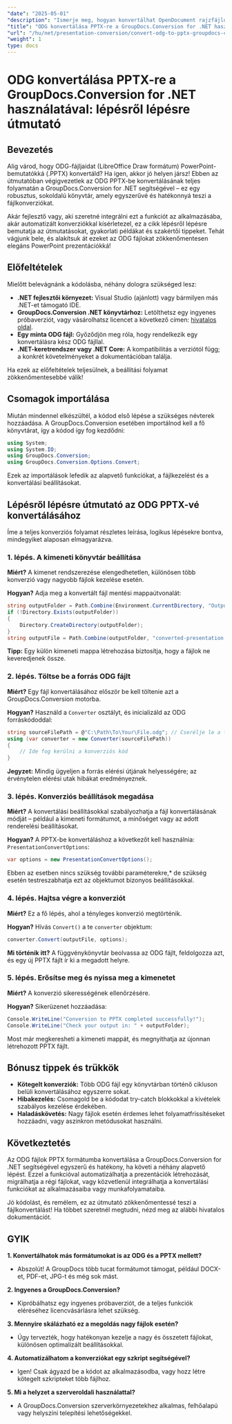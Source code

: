 ```yaml
---
"date": "2025-05-01"
"description": "Ismerje meg, hogyan konvertálhat OpenDocument rajzfájlokat (ODG) PowerPoint (PPTX) bemutatókká a GroupDocs.Conversion for .NET segítségével. Kövesse ezt a lépésről lépésre szóló útmutatót a dokumentum-munkafolyamatok hatékony automatizálásához."
"title": "ODG konvertálása PPTX-re a GroupDocs.Conversion for .NET használatával – lépésről lépésre útmutató"
"url": "/hu/net/presentation-conversion/convert-odg-to-pptx-groupdocs-conversion-net/"
"weight": 1
type: docs
---
```

# ODG konvertálása PPTX-re a GroupDocs.Conversion for .NET használatával: lépésről lépésre útmutató

## Bevezetés

Alig várod, hogy ODG-fájljaidat (LibreOffice Draw formátum) PowerPoint-bemutatókká (.PPTX) konvertáld? Ha igen, akkor jó helyen jársz! Ebben az útmutatóban végigvezetlek az ODG PPTX-be konvertálásának teljes folyamatán a GroupDocs.Conversion for .NET segítségével – ez egy robusztus, sokoldalú könyvtár, amely egyszerűvé és hatékonnyá teszi a fájlkonverziókat.

Akár fejlesztő vagy, aki szeretné integrálni ezt a funkciót az alkalmazásába, akár automatizált konverziókkal kísérletezel, ez a cikk lépésről lépésre bemutatja az útmutatásokat, gyakorlati példákat és szakértői tippeket. Tehát vágjunk bele, és alakítsuk át ezeket az ODG fájlokat zökkenőmentesen elegáns PowerPoint prezentációkká!


## Előfeltételek

Mielőtt belevágnánk a kódolásba, néhány dologra szükséged lesz:

- **.NET fejlesztői környezet:** Visual Studio (ajánlott) vagy bármilyen más .NET-et támogató IDE.
- **GroupDocs.Conversion .NET könyvtárhoz:** Letölthetsz egy ingyenes próbaverziót, vagy vásárolhatsz licencet a következő címen: [hivatalos oldal](https://releases.groupdocs.com/conversion/net/).
- **Egy minta ODG fájl:** Győződjön meg róla, hogy rendelkezik egy konvertálásra kész ODG fájllal.
- **.NET-keretrendszer vagy .NET Core:** A kompatibilitás a verziótól függ; a konkrét követelményeket a dokumentációban találja.

Ha ezek az előfeltételek teljesülnek, a beállítási folyamat zökkenőmentesebbé válik!


## Csomagok importálása

Miután mindennel elkészültél, a kódod első lépése a szükséges névterek hozzáadása. A GroupDocs.Conversion esetében importálnod kell a fő könyvtárat, így a kódod így fog kezdődni:

```csharp
using System;
using System.IO;
using GroupDocs.Conversion;
using GroupDocs.Conversion.Options.Convert;
```
Ezek az importálások lefedik az alapvető funkciókat, a fájlkezelést és a konvertálási beállításokat.


## Lépésről lépésre útmutató az ODG PPTX-vé konvertálásához

Íme a teljes konverziós folyamat részletes leírása, logikus lépésekre bontva, mindegyiket alaposan elmagyarázva.


### 1. lépés. A kimeneti könyvtár beállítása

**Miért?** A kimenet rendszerezése elengedhetetlen, különösen több konverzió vagy nagyobb fájlok kezelése esetén.

**Hogyan?** Adja meg a konvertált fájl mentési mappaútvonalát:

```csharp
string outputFolder = Path.Combine(Environment.CurrentDirectory, "Output");
if (!Directory.Exists(outputFolder))
{
    Directory.CreateDirectory(outputFolder);
}
string outputFile = Path.Combine(outputFolder, "converted-presentation.pptx");
```
**Tipp:** Egy külön kimeneti mappa létrehozása biztosítja, hogy a fájlok ne keveredjenek össze.


### 2. lépés. Töltse be a forrás ODG fájlt

**Miért?** Egy fájl konvertálásához először be kell töltenie azt a GroupDocs.Conversion motorba.

**Hogyan?** Használd a `Converter` osztályt, és inicializáld az ODG forráskódoddal:

```csharp
string sourceFilePath = @"C:\Path\To\Your\File.odg"; // Cserélje le a fájl elérési útjával
using (var converter = new Converter(sourceFilePath))
{
    // Ide fog kerülni a konverziós kód
}
```
**Jegyzet:** Mindig ügyeljen a forrás elérési útjának helyességére; az érvénytelen elérési utak hibákat eredményeznek.


### 3. lépés. Konverziós beállítások megadása

**Miért?** A konvertálási beállításokkal szabályozhatja a fájl konvertálásának módját – például a kimeneti formátumot, a minőséget vagy az adott renderelési beállításokat.

**Hogyan?** A PPTX-be konvertáláshoz a következőt kell használnia: `PresentationConvertOptions`:

```csharp
var options = new PresentationConvertOptions();
```

Ebben az esetben nincs szükség további paraméterekre,* de szükség esetén testreszabhatja ezt az objektumot bizonyos beállításokkal.


### 4. lépés. Hajtsa végre a konverziót

**Miért?** Ez a fő lépés, ahol a tényleges konverzió megtörténik.

**Hogyan?** Hívás `Convert()` a te `converter` objektum:

```csharp
converter.Convert(outputFile, options);
```

**Mi történik itt?** A függvénykönyvtár beolvassa az ODG fájlt, feldolgozza azt, és egy új PPTX fájlt ír ki a megadott helyre.


### 5. lépés. Erősítse meg és nyissa meg a kimenetet

**Miért?** A konverzió sikerességének ellenőrzésére.

**Hogyan?** Sikerüzenet hozzáadása:

```csharp
Console.WriteLine("Conversion to PPTX completed successfully!");
Console.WriteLine("Check your output in: " + outputFolder);
```

Most már megkeresheti a kimeneti mappát, és megnyithatja az újonnan létrehozott PPTX fájlt.


## Bónusz tippek és trükkök

- **Kötegelt konverziók:** Több ODG fájl egy könyvtárban történő cikluson belüli konvertálásához egyszerre sokat.
- **Hibakezelés:** Csomagold be a kódodat try-catch blokkokkal a kivételek szabályos kezelése érdekében.
- **Haladáskövetés:** Nagy fájlok esetén érdemes lehet folyamatfrissítéseket hozzáadni, vagy aszinkron metódusokat használni.


## Következtetés

Az ODG fájlok PPTX formátumba konvertálása a GroupDocs.Conversion for .NET segítségével egyszerű és hatékony, ha követi a néhány alapvető lépést. Ezzel a funkcióval automatizálhatja a prezentációk létrehozását, migrálhatja a régi fájlokat, vagy közvetlenül integrálhatja a konvertálási funkciókat az alkalmazásaiba vagy munkafolyamataiba.

Jó kódolást, és remélem, ez az útmutató zökkenőmentessé teszi a fájlkonvertálást! Ha többet szeretnél megtudni, nézd meg az alábbi hivatalos dokumentációt.


## GYIK

**1. Konvertálhatok más formátumokat is az ODG és a PPTX mellett?**  
- Abszolút! A GroupDocs több tucat formátumot támogat, például DOCX-et, PDF-et, JPG-t és még sok mást.

**2. Ingyenes a GroupDocs.Conversion?**  
- Kipróbálhatsz egy ingyenes próbaverziót, de a teljes funkciók eléréséhez licencvásárlásra lehet szükség.

**3. Mennyire skálázható ez a megoldás nagy fájlok esetén?**  
- Úgy tervezték, hogy hatékonyan kezelje a nagy és összetett fájlokat, különösen optimalizált beállításokkal.

**4. Automatizálhatom a konverziókat egy szkript segítségével?**  
- Igen! Csak ágyazd be a kódot az alkalmazásodba, vagy hozz létre kötegelt szkripteket több fájlhoz.

**5. Mi a helyzet a szerveroldali használattal?**  
- A GroupDocs.Conversion szerverkörnyezetekhez alkalmas, felhőalapú vagy helyszíni telepítési lehetőségekkel.